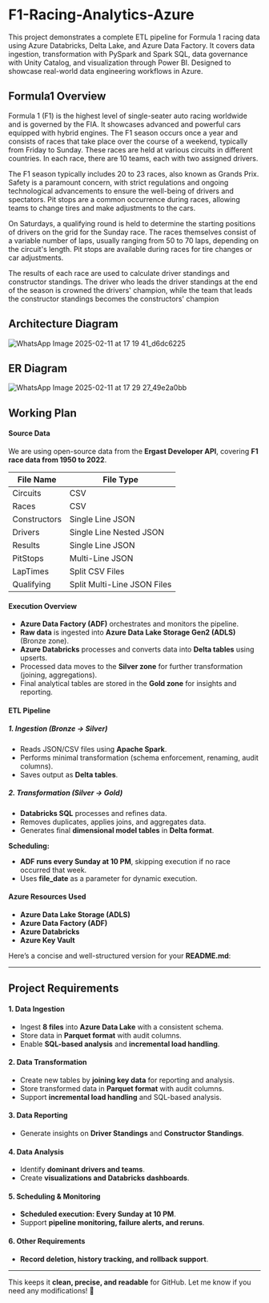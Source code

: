 # F1-Racing-Analytics-Azure
This project demonstrates a complete ETL pipeline for Formula 1 racing data using Azure Databricks, Delta Lake, and Azure Data Factory. It covers data ingestion, transformation with PySpark and Spark SQL, data governance with Unity Catalog, and visualization through Power BI. Designed to showcase real-world data engineering workflows in Azure.
## Formula1 Overview
Formula 1 (F1) is the highest level of single-seater auto racing worldwide and is governed by the FIA. It showcases advanced and powerful cars equipped with hybrid engines. The F1 season occurs once a year and consists of races that take place over the course of a weekend, typically from Friday to Sunday. These races are held at various circuits in different countries. In each race, there are 10 teams, each with two assigned drivers.

The F1 season typically includes 20 to 23 races, also known as Grands Prix. Safety is a paramount concern, with strict regulations and ongoing technological advancements to ensure the well-being of drivers and spectators. Pit stops are a common occurrence during races, allowing teams to change tires and make adjustments to the cars.

On Saturdays, a qualifying round is held to determine the starting positions of drivers on the grid for the Sunday race. The races themselves consist of a variable number of laps, usually ranging from 50 to 70 laps, depending on the circuit's length. Pit stops are available during races for tire changes or car adjustments.

The results of each race are used to calculate driver standings and constructor standings. The driver who leads the driver standings at the end of the season is crowned the drivers' champion, while the team that leads the constructor standings becomes the constructors' champion
## Architecture Diagram

![WhatsApp Image 2025-02-11 at 17 19 41_d6dc6225](https://github.com/user-attachments/assets/7ddee616-b802-4f8e-8f01-bb8e75e930d0)

## ER Diagram

![WhatsApp Image 2025-02-11 at 17 29 27_49e2a0bb](https://github.com/user-attachments/assets/63ba9e67-d9cb-4b61-bfb6-998c97662c04)



## **Working Plan**  

#### **Source Data**  
We are using open-source data from the **Ergast Developer API**, covering **F1 race data from 1950 to 2022**.  

| **File Name**     | **File Type**              |  
|------------------|--------------------------|  
| Circuits        | CSV                        |  
| Races           | CSV                        |  
| Constructors    | Single Line JSON           |  
| Drivers        | Single Line Nested JSON    |  
| Results        | Single Line JSON           |  
| PitStops       | Multi-Line JSON            |  
| LapTimes       | Split CSV Files            |  
| Qualifying     | Split Multi-Line JSON Files |  

#### **Execution Overview**  
- **Azure Data Factory (ADF)** orchestrates and monitors the pipeline.  
- **Raw data** is ingested into **Azure Data Lake Storage Gen2 (ADLS)** (Bronze zone).  
- **Azure Databricks** processes and converts data into **Delta tables** using upserts.  
- Processed data moves to the **Silver zone** for further transformation (joining, aggregations).  
- Final analytical tables are stored in the **Gold zone** for insights and reporting.  

#### **ETL Pipeline**  
##### **1. Ingestion (Bronze → Silver)**  
- Reads JSON/CSV files using **Apache Spark**.  
- Performs minimal transformation (schema enforcement, renaming, audit columns).  
- Saves output as **Delta tables**.  

##### **2. Transformation (Silver → Gold)**  
- **Databricks SQL** processes and refines data.  
- Removes duplicates, applies joins, and aggregates data.  
- Generates final **dimensional model tables** in **Delta format**.  

**Scheduling:**  
- **ADF runs every Sunday at 10 PM**, skipping execution if no race occurred that week.  
- Uses **file_date** as a parameter for dynamic execution.  

#### **Azure Resources Used**  
- **Azure Data Lake Storage (ADLS)**  
- **Azure Data Factory (ADF)**  
- **Azure Databricks**  
- **Azure Key Vault**

Here’s a concise and well-structured version for your **README.md**:  

---

## **Project Requirements**  

#### **1. Data Ingestion**  
- Ingest **8 files** into **Azure Data Lake** with a consistent schema.  
- Store data in **Parquet format** with audit columns.  
- Enable **SQL-based analysis** and **incremental load handling**.  

#### **2. Data Transformation**  
- Create new tables by **joining key data** for reporting and analysis.  
- Store transformed data in **Parquet format** with audit columns.  
- Support **incremental load handling** and SQL-based analysis.  

#### **3. Data Reporting**  
- Generate insights on **Driver Standings** and **Constructor Standings**.  

#### **4. Data Analysis**  
- Identify **dominant drivers and teams**.  
- Create **visualizations and Databricks dashboards**.  

#### **5. Scheduling & Monitoring**  
- **Scheduled execution: Every Sunday at 10 PM**.  
- Support **pipeline monitoring, failure alerts, and reruns**.  

#### **6. Other Requirements**  
- **Record deletion, history tracking, and rollback support**.  

---

This keeps it **clean, precise, and readable** for GitHub. Let me know if you need any modifications! 🚀



